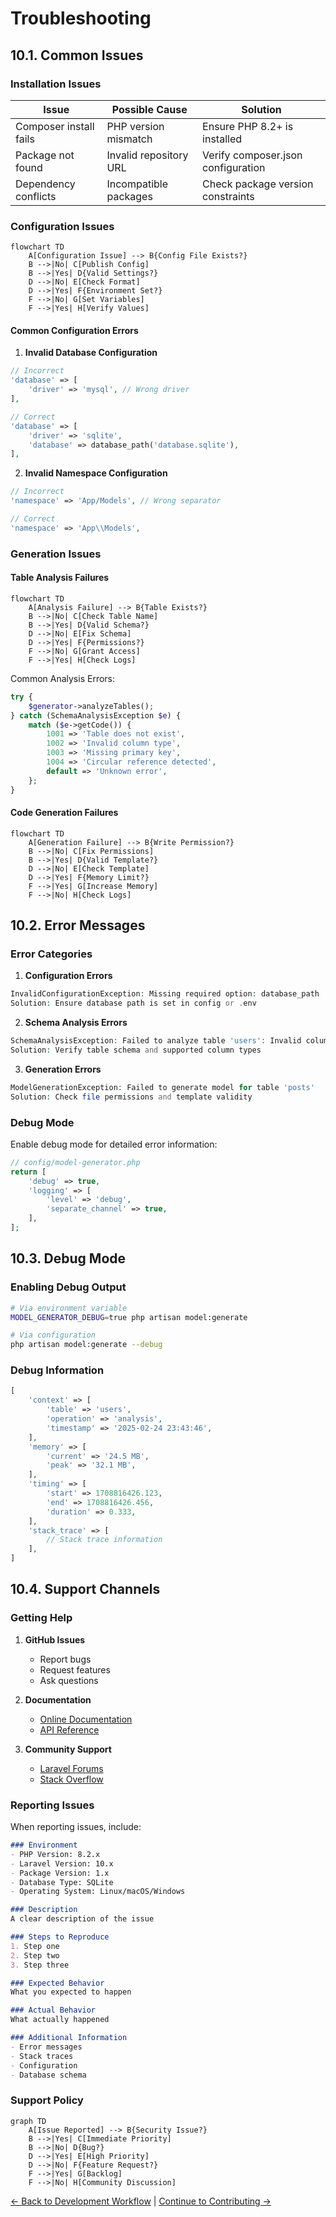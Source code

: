 # Troubleshooting

## 10.1. Common Issues

### Installation Issues

| Issue | Possible Cause | Solution |
|-------|---------------|----------|
| Composer install fails | PHP version mismatch | Ensure PHP 8.2+ is installed |
| Package not found | Invalid repository URL | Verify composer.json configuration |
| Dependency conflicts | Incompatible packages | Check package version constraints |

### Configuration Issues

```mermaid
flowchart TD
    A[Configuration Issue] --> B{Config File Exists?}
    B -->|No| C[Publish Config]
    B -->|Yes| D{Valid Settings?}
    D -->|No| E[Check Format]
    D -->|Yes| F{Environment Set?}
    F -->|No| G[Set Variables]
    F -->|Yes| H[Verify Values]
```

#### Common Configuration Errors

1. **Invalid Database Configuration**

```php
// Incorrect
'database' => [
    'driver' => 'mysql', // Wrong driver
],

// Correct
'database' => [
    'driver' => 'sqlite',
    'database' => database_path('database.sqlite'),
],
```

2. **Invalid Namespace Configuration**

```php
// Incorrect
'namespace' => 'App/Models', // Wrong separator

// Correct
'namespace' => 'App\\Models',
```

### Generation Issues

#### Table Analysis Failures

```mermaid
flowchart TD
    A[Analysis Failure] --> B{Table Exists?}
    B -->|No| C[Check Table Name]
    B -->|Yes| D{Valid Schema?}
    D -->|No| E[Fix Schema]
    D -->|Yes| F{Permissions?}
    F -->|No| G[Grant Access]
    F -->|Yes| H[Check Logs]
```

Common Analysis Errors:

```php
try {
    $generator->analyzeTables();
} catch (SchemaAnalysisException $e) {
    match ($e->getCode()) {
        1001 => 'Table does not exist',
        1002 => 'Invalid column type',
        1003 => 'Missing primary key',
        1004 => 'Circular reference detected',
        default => 'Unknown error',
    };
}
```

#### Code Generation Failures

```mermaid
flowchart TD
    A[Generation Failure] --> B{Write Permission?}
    B -->|No| C[Fix Permissions]
    B -->|Yes| D{Valid Template?}
    D -->|No| E[Check Template]
    D -->|Yes| F{Memory Limit?}
    F -->|Yes| G[Increase Memory]
    F -->|No| H[Check Logs]
```

## 10.2. Error Messages

### Error Categories

1. **Configuration Errors**

```php
InvalidConfigurationException: Missing required option: database_path
Solution: Ensure database path is set in config or .env
```

2. **Schema Analysis Errors**

```php
SchemaAnalysisException: Failed to analyze table 'users': Invalid column type
Solution: Verify table schema and supported column types
```

3. **Generation Errors**

```php
ModelGenerationException: Failed to generate model for table 'posts'
Solution: Check file permissions and template validity
```

### Debug Mode

Enable debug mode for detailed error information:

```php
// config/model-generator.php
return [
    'debug' => true,
    'logging' => [
        'level' => 'debug',
        'separate_channel' => true,
    ],
];
```

## 10.3. Debug Mode

### Enabling Debug Output

```bash
# Via environment variable
MODEL_GENERATOR_DEBUG=true php artisan model:generate

# Via configuration
php artisan model:generate --debug
```

### Debug Information

```php
[
    'context' => [
        'table' => 'users',
        'operation' => 'analysis',
        'timestamp' => '2025-02-24 23:43:46',
    ],
    'memory' => [
        'current' => '24.5 MB',
        'peak' => '32.1 MB',
    ],
    'timing' => [
        'start' => 1708816426.123,
        'end' => 1708816426.456,
        'duration' => 0.333,
    ],
    'stack_trace' => [
        // Stack trace information
    ],
]
```

## 10.4. Support Channels

### Getting Help

1. **GitHub Issues**
   - Report bugs
   - Request features
   - Ask questions

2. **Documentation**
   - [Online Documentation](https://s-a-c.github.io/eloquent-model-generator)
   - [API Reference](https://s-a-c.github.io/eloquent-model-generator/api)

3. **Community Support**
   - [Laravel Forums](https://laravel.io/forum)
   - [Stack Overflow](https://stackoverflow.com/questions/tagged/eloquent-model-generator)

### Reporting Issues

When reporting issues, include:

```markdown
### Environment
- PHP Version: 8.2.x
- Laravel Version: 10.x
- Package Version: 1.x
- Database Type: SQLite
- Operating System: Linux/macOS/Windows

### Description
A clear description of the issue

### Steps to Reproduce
1. Step one
2. Step two
3. Step three

### Expected Behavior
What you expected to happen

### Actual Behavior
What actually happened

### Additional Information
- Error messages
- Stack traces
- Configuration
- Database schema
```

### Support Policy

```mermaid
graph TD
    A[Issue Reported] --> B{Security Issue?}
    B -->|Yes| C[Immediate Priority]
    B -->|No| D{Bug?}
    D -->|Yes| E[High Priority]
    D -->|No| F{Feature Request?}
    F -->|Yes| G[Backlog]
    F -->|No| H[Community Discussion]
```

[← Back to Development Workflow](./development-workflow.md) | [Continue to Contributing →](./contributing.md)
